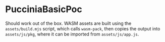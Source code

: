 # PucciniaBasicPoc

Should work out of the box. WASM assets are built using the `assets/build.mjs` script, which calls `wasm-pack`, then copies the output into `assets/js/pkg`, where it can be imported from `assets/js/app.js`.
